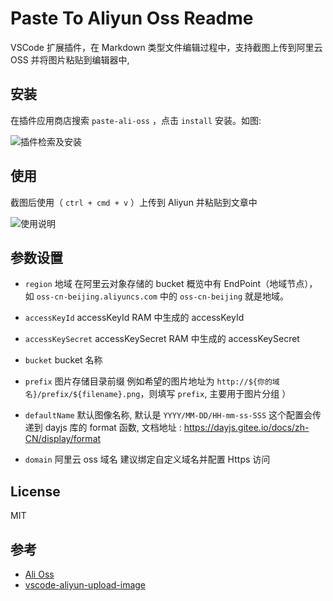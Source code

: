 # Paste To Aliyun Oss Readme

VSCode 扩展插件，在 Markdown 类型文件编辑过程中，支持截图上传到阿里云 OSS 并将图片粘贴到编辑器中,

## 安装

在插件应用商店搜索 `paste-ali-oss` ，点击 `install` 安装。如图:

![插件检索及安装](https://pic.lixl.cn/2020/15da665cf0d5309abc2b054508b61d76.png)

## 使用

截图后使用（ `ctrl + cmd + v` ）上传到 Aliyun 并粘贴到文章中

![使用说明](https://file.wulicode.com/static/paste-ali-oss/save-to.gif)

## 参数设置

-   `region`
    地域
    在阿里云对象存储的 bucket 概览中有 EndPoint（地域节点），如 `oss-cn-beijing.aliyuncs.com` 中的 `oss-cn-beijing` 就是地域。

-   `accessKeyId`
    accessKeyId
    RAM 中生成的 accessKeyId

-   `accessKeySecret`
    accessKeySecret
    RAM 中生成的 accessKeySecret

-   `bucket`
    bucket 名称

-   `prefix`
    图片存储目录前缀
    例如希望的图片地址为 `http://${你的域名}/prefix/${filename}.png`，则填写 `prefix`, 主要用于图片分组 ）

-   `defaultName`
    默认图像名称, 默认是 `YYYY/MM-DD/HH-mm-ss-SSS`
    这个配置会传递到 dayjs 库的 format 函数, 文档地址 : https://dayjs.gitee.io/docs/zh-CN/display/format

-   `domain`
    阿里云 oss 域名
    建议绑定自定义域名并配置 Https 访问

## License

MIT

## 参考

-   [Ali Oss](https://github.com/ali-sdk/ali-oss)
-   [vscode-aliyun-upload-image](https://marketplace.visualstudio.com/items?itemName=vvkee.aliyun-oss-upload-image)
